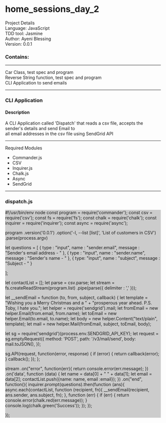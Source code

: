 # home_sessions_day_2

Project Details<br>
Language: JavaScript<br>
TDD tool: Jasmine<br>
Author: Ayeni Blessing<br>
Version: 0.0.1

<h3>Contains:</h3>
<hr/>
Car Class, test spec and program<br>
Reverse String function, test spec and program<br>
CLI Application to send emails<br>

<hr>

<h3>CLI Application</h3>
<h4>Description</h4>
<p>A CLI Application called 'Dispatch' that reads a csv file, accepts the sender's details and send Email to <br/>all email addresses in the csv file using SendGrid API</p>

<hr>
<p>Required Modules</p>
<ul>
	<li>Commander.js</li>
	<li>CSV</li>
	<li>Inquirer.js</li>
	<li>Chalk.js</li>
	<li>Async</li>
	<li>SendGrid</li>
</ul>

<hr>
<h3>dispatch.js</h3>
<div style="padding 20px; background:#ccc; boxing-size:border-box">
	#!/usr/bin/env node
const program = require('commander');
const csv = require('csv');
const fs = require('fs');
const chalk = require('chalk');
const inquirer = require('inquirer');
const async = require('async');

program
  .version('0.0.1')
  .option('-l, --list [list]', 'List of customers in CSV')
  .parse(process.argv)

let questions = [
	{
		type : "input",
		name : "sender.email",
		message : "Sender's email address - "
	},
	{
		type : "input",
		name : "sender.name",
		message : "Sender's name - "
	},
	{
		type: "input",
		name : "subject",
		message : "Subject - "
	}
	
];

let contactList = [];
let parse = csv.parse;
let stream = fs.createReadStream(program.list)
    .pipe(parse({ delimiter : ',' }));

let __sendEmail = function (to, from, subject, callback) {
  let template = "Wishing you a Merry Christmas and a " +
    "prosperous year ahead. P.S. Toby, I hate you.";
  let helper = require('sendgrid').mail;
  let fromEmail = new helper.Email(from.email, from.name);
  let toEmail = new helper.Email(to.email, to.name);
  let body = new helper.Content("text/plain", template);
  let mail = new helper.Mail(fromEmail, subject, toEmail, body);

  let sg = require('sendgrid')(process.env.SENDGRID_API_KEY);
  let request = sg.emptyRequest({
    method: 'POST',
    path: '/v3/mail/send',
    body: mail.toJSON(),
  });

  sg.API(request, function(error, response) {
    if (error) { return callback(error); }
    callback();
  });
};


stream
  .on("error", function(err){
  	return console.error(err.message);
  })	
  .on('data', function (data) {
    let name = data[0] + " " + data[1];
    let email = data[2];
    contactList.push({name: name, email :email});
  })
  .on("end", function(){
  	inquirer.prompt(questions).then(function (ans){
  		async.each(contactList, function (recipient, fn){
  			__sendEmail(recipient, ans.sender, ans.subject, fn);
  		}, function (err) {
        if (err) {
          return console.error(chalk.red(err.message));
        }
        console.log(chalk.green('Success'));
  		});
  	});

  });

</div>	
